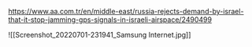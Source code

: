 https://www.aa.com.tr/en/middle-east/russia-rejects-demand-by-israel-that-it-stop-jamming-gps-signals-in-israeli-airspace/2490499

![[Screenshot_20220701-231941_Samsung Internet.jpg]]